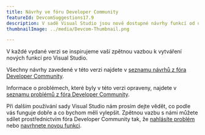 ```yaml
---
title: Návrhy ve fóru Developer Community
featureId: DevcomSuggestions17.9
description: V sadě Visual Studio jsou nově dostupné návrhy funkcí od uživatelů.
thumbnailImage: ../media/Devcom-Thumbnail.png

---
```



V každé vydané verzi se inspirujeme vaší zpětnou vazbou k vytváření nových funkcí pro Visual Studio.

Všechny návrhy zavedené v této verzi najdete v [seznamu návrhů z fóra Developer Community](https://developercommunity.visualstudio.com/VisualStudio?q=%5BFixed+In%3A+Visual+Studio+2022+version+17.9%5D&ftype=idea).

Informace o problémech, které byly v této verzi opraveny, najdete v [seznamu problémů z fóra Developer Community](https://developercommunity.visualstudio.com/VisualStudio?q=%5BFixed+In%3A+Visual+Studio+2022+version+17.9%5D&ftype=problem).

Při dalším používání sady Visual Studio nám prosím dejte vědět, co podle vás funguje dobře a co bychom měli vylepšit. Zpětnou vazbu s námi můžete sdílet prostřednictvím fóra Developer Community tak, že [nahlásíte problém](https://learn.microsoft.com/visualstudio/ide/how-to-report-a-problem-with-visual-studio) nebo [navrhnete novou funkci](https://developercommunity.visualstudio.com/VisualStudio/suggest).
